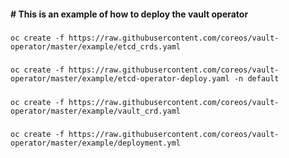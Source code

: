 #### # This is an example of how to deploy the vault operator
##### # 
```
oc create -f https://raw.githubusercontent.com/coreos/vault-operator/master/example/etcd_crds.yaml
```
##### # 
```
oc create -f https://raw.githubusercontent.com/coreos/vault-operator/master/example/etcd-operator-deploy.yaml -n default
```
##### #
```
oc create -f https://raw.githubusercontent.com/coreos/vault-operator/master/example/vault_crd.yaml
```
##### # 
```
oc create -f https://raw.githubusercontent.com/coreos/vault-operator/master/example/deployment.yml
```
